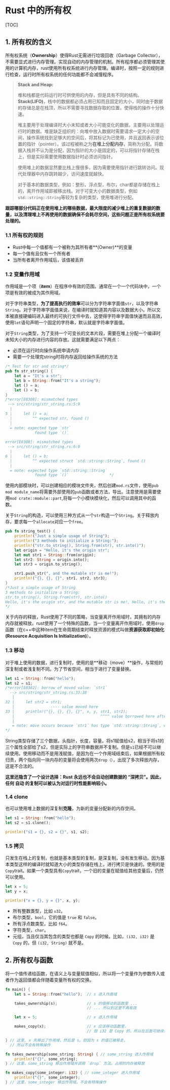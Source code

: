 # Rust 中的所有权

[TOC]

## 1. 所有权的含义

所有权系统（**Ownership**）使得Rust无需进行垃圾回收（Garbage Collector），不需要显式进行内存管理。实现自动的内存管理的机制。所有程序都必须管理其使用的计算机内存，rust使用所有权系统进行内存管理。编译时，按照一定的规则进行检查，运行时所有权系统的任何功能都不会减慢程序。

> **Stack and Heap:**
>
> 堆和栈都是代码运行时可供使用的内存，但是具有不同的结构。**Stack(LIFO)**，栈中的数据都必须占用已知而且固定的大小，同时由于数据的存储总是在栈顶，所以不需要寻找数据存取的位置，使得栈的操作十分快速。
>
> 堆主要用于处理编译时大小未知或者大小可能变化的数据，主要用以处理运行时的数据。堆是缺乏组织的：向堆中放入数据时需要请求一定大小的空间，操作系统找到足够大的空间后，将其标记为已使用，并且返回表示该位置的指针（pointer）。该过程被称之为**在堆上分配内存**，简称为分配。将数据入栈并不认为是分配，因为指针的大小是固定的，可以将指针存储在栈上，但是实际需要使用数据指针时必须访问指针。
>
> 使用堆上的数据显然要比栈上慢很多，因为需要使用指针进行跳转访问。现代处理器中内存跳转越少，访问速度就越快。
>
> 对于基本的数据类型，例如：整形，浮点型，布尔，char都是存储在栈上的，离开作用域即被移出栈。对于可变大小的数据类型，例如`std::string::String`等较为复杂的类型，使用堆进行分配。

**跟踪哪部分代码正在使用堆上的哪些数据，最大限度的减少堆上的重复数据的数量，以及清理堆上不再使用的数据确保不会耗尽空间，这些问题正是所有权系统要处理的。**

### 1.1 所有权的规则

+ Rust中每一个值都有一个被称为其所有者**(Owner)**的变量
+ 每一个值有且仅有一个所有者
+ 当所有者离开作用域后，该值被丢弃

### 1.2 变量作用域

作用域是一个项（**item**）在程序中有效的范围。通常在一个一个代码块中，一个项是有效的被成为其作用域。

对于字符串类型，**为了提高执行的效率**可以分为字符串字面值`str`，以及字符串`String`。对于字符串字面值来说，在编译时就知道其内容以及数据大小。所以文本被直接硬编码进入最终的可执行文件中去，这使得字符串字面值快速而且高效，使用`let`语句声明一个固定的字符串，默认就是字符串字面值。

对于`String`类型，为了支持一个可变长的文本片段，需要在堆上分配一个编译时未知大小的内存进行内容的存放。这就需要满足以下两点：

+ 必须在运行时向操作系统申请内存
+ 需要一个处理完string时将内存返回给操作系统的方法

```rust
/* Test for str and string*/
pub fn str_string() {
    let a = "It's a str";
    let b = String::from("It's a string");
    let () = a;
    let () = b;
}
/*error[E0308]: mismatched types                                                  
 --> src/string/str_string.rs:5:9                                               
  |                                                                             
5 |     let () = a;                                                             
  |         ^^ expected str, found ()                                           
  |                                                                             
  = note: expected type `str`                                                   
             found type `()`                                                    
                                                                                
error[E0308]: mismatched types                                                  
 --> src/string/str_string.rs:6:9                                               
  |                                                                             
6 |     let () = b;                                                             
  |         ^^ expected struct `std::string::String`, found ()                  
  |                                                                             
  = note: expected type `std::string::String`                                   
             found type `()`                  */
```

使用内部模块时，可以创建相应的模块文件夹，然后创建`mod.rs`文件，使用`pub mod module_name`将需要外部使用的`pub`函数或者方法，导出。注意使用是需要使用`mod crate::module::part`,将每一个小模块模块化，然后可以调用其中的函数。

关于`String`的构造，可以使用三种方式从一个`str`构造一个`String`。关于释放内存，要求每一个`allocate`对应一个`free`。

```rust
pub fn string_test() {
    println!("Just a simple usage of String");
    println!("3 methods to initialize a String:");
    println!("str.to_string(), String.from(str), str.into()");
    let origin = "Hello, it's the origin str";
    let mut str1 = String::from(origin);
    let str2: String = origin.into();
    let str3 = origin.to_string();

    str1.push_str(", and the mutable str is me!");
    println!("{}, {}, {}", str1, str2, str3);
}
/*Just a simple usage of String
3 methods to initialize a String:
str.to_string(), String.from(str), str.into()
Hello, it's the origin str, and the mutable str is me!, Hello, it's the origin str, Hello, it's the origin str
*/
```

关于内存的释放，Rust使用了不同的策略，当变量离开作用域时，其拥有的内存内存就被释放。rust使用了一个特殊的函数，当一个变量离开作用域时，使用`drop`函数（在c++中这种item在生命周期结束时释放资源的模式叫做**资源获取即初始化(Resource Acquisition Is Initialization)**）。 

### 1.3  移动

对于堆上使用的数据，进行复制时，使用的是**移动（move）**操作，与常规的深复制或者浅复制不同。为了节省空间，相当于进行了变量替换。

```rust
let s1 = String::from("hello");
let s2 = s1;
/*error[E0382]: borrow of moved value: `str1`                                     
  --> src/string/str_string.rs:33:38                                            
   |                                                                            
32 |     let str2 = str1;                                                       
   |                ---- value moved here                                       
33 |     println!("{}, {}, {}, {}", x, y, str1, str2);                          
   |                                      ^^^^ value borrowed here after move   
   |                                                                            
   = note: move occurs because `str1` has type `std::string::String`, which does not implement the `Copy` trait
*/
```

String类型存储了三个数据，头指针，长度，容量。将s1赋值给s2，相当于将s1的三个属性全部给了s2，但是实际上的字符串数据并不复制。但是`s1`已经不可以继续使用。使用移动而不是用浅赋值，是因为在一个作用域结束后，如果根据所有权归责，两个指向同一块内存的变量将会使用两次`drop（）`，出现了多次释放内存，这是不合法的。

**这里还隐含了一个设计选择：Rust 永远也不会自动创建数据的 “深拷贝”。因此，任何 自动 的复制可以被认为对运行时性能影响较小。**

### 1.4 clone

也可以使用堆上数据的深复制**克隆**，为新的变量分配新的内存空间。

```rust
let s1 = String::from("hello");
let s2 = s1.clone();

println!("s1 = {}, s2 = {}", s1, s2);
```

### 1.5 拷贝

只发生在栈上的复制，也就是基本类型的复制，是深复制，没有发生移动。因为基本类型这样的编译时就知道大小的类型存储在栈上，进行拷贝是快速的。使用的是`Copy`trait。如果一个类型具有`Copy`trait，一个旧的变量在赋值给其他变量后，仍然可以使用。

```rust
let x = 5;
let y = x;

println!("x = {}, y = {}", x, y);
```

- 所有整数类型，比如 `u32`。
- 布尔类型，`bool`，它的值是 `true` 和 `false`。
- 所有浮点数类型，比如 `f64`。
- 字符类型，`char`。
- 元组，当且仅当其包含的类型也都是 `Copy` 的时候。比如，`(i32, i32)` 是 `Copy` 的，但 `(i32, String)` 就不是。

## 2. 所有权与函数

将一个值传递给函数，在语义上与变量赋值相似，所以将一个变量作为参数传入或者作为返回值都会伴随着变量所有权的交换。

```rust
fn main() {
    let s = String::from("hello");  // s 进入作用域

    takes_ownership(s);             // s 的值移动到函数里 ...
                                    // ... 所以到这里不再有效

    let x = 5;                      // x 进入作用域

    makes_copy(x);                  // x 应该移动函数里，
                                    // 但 i32 是 Copy 的，所以在后面可继续使用 x

} // 这里, x 先移出了作用域，然后是 s。但因为 s 的值已被移走，
  // 所以不会有特殊操作

fn takes_ownership(some_string: String) { // some_string 进入作用域
    println!("{}", some_string);
} // 这里，some_string 移出作用域并调用 `drop` 方法。占用的内存被释放

fn makes_copy(some_integer: i32) { // some_integer 进入作用域
    println!("{}", some_integer);
} // 这里，some_integer 移出作用域。不会有特殊操作
```





 


